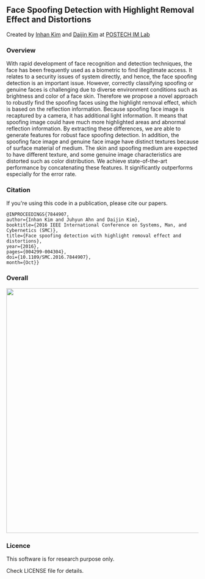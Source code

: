 ## Face Spoofing Detection with Highlight Removal Effect and Distortions
Created by [Inhan Kim](http://imlab.postech.ac.kr/members.htm) and [Daijin Kim](http://imlab.postech.ac.kr/members_d.htm) at [POSTECH IM Lab](http://imlab.postech.ac.kr)

### Overview
With rapid development of face recognition and detection techniques, the face has been frequently used as a biometric to find illegitimate access. It relates to a security issues of system directly, and hence, the face spoofing detection is an important issue. However, correctly classifying spoofing or genuine faces is challenging due to diverse environment conditions such as brightness and color of a face skin. Therefore we propose a novel approach to robustly find the spoofing faces using the highlight removal effect, which is based on the reflection information. Because spoofing face image is recaptured by a camera, it has additional light information. It means that spoofing image could have much more highlighted areas and abnormal reflection information. By extracting these differences, we are able to generate features for robust face spoofing detection. In addition, the spoofing face image and genuine face image have distinct textures because of surface material of medium. The skin and spoofing medium are expected to have different texture, and some genuine image characteristics are distorted such as color distribution. We achieve state-of-the-art performance by concatenating these features. It significantly outperforms especially for the error rate.


### Citation

If you're using this code in a publication, please cite our papers.
```     
@INPROCEEDINGS{7844907, 
author={Inhan Kim and Juhyun Ahn and Daijin Kim}, 
booktitle={2016 IEEE International Conference on Systems, Man, and Cybernetics (SMC)}, 
title={Face spoofing detection with highlight removal effect and distortions}, 
year={2016}, 
pages={004299-004304}, 
doi={10.1109/SMC.2016.7844907}, 
month={Oct}}
```


### Overall

   <img src="https://github.com/kimna4/FaceSpoofingDetection/tree/master/resources/pipeline.PNG?raw=true" width=640>



### Licence

This software is for research purpose only.

Check LICENSE file for details.


